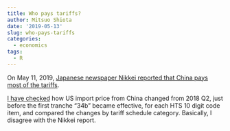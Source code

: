 ```yaml
---
title: Who pays tariffs?
author: Mitsuo Shiota
date: '2019-05-13'
slug: who-pays-tariffs
categories:
  - economics
tags:
  - R
---
```


On May 11, 2019, [Japanese newspaper Nikkei reported that China pays most of the tariffs](https://r.nikkei.com/article/DGXMZO44628380Q9A510C1MM8000?s=3).

[I have checked](https://github.com/mitsuoxv/us-tariffs-on-china/blob/master/Who-pays.md) how US import price from China changed from 2018 Q2, just before the first tranche “34b” became effective, for each HTS 10 digit code item, and compared the changes by tariff schedule category. Basically, I disagree with the Nikkei report.
